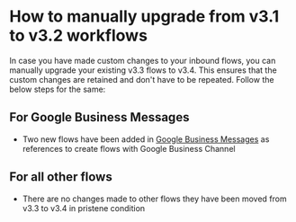 
# How to manually upgrade from v3.1 to v3.2 workflows

In case you have made custom changes to your inbound flows, you can manually upgrade your existing v3.3 flows to v3.4. This ensures that the custom changes are retained and don't have to be repeated. Follow the below steps for the same:

## For Google Business Messages 
- Two new flows have been added in [Google Business Messages](v3.4/Template/Media%20Specific%20Workflows/Google%20Business%20Messages) as references to create flows with Google Business Channel 

## For all other flows
- There are no changes made to other flows they have been moved from v3.3 to v3.4 in pristene condition